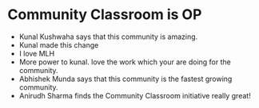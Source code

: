 # Community Classroom is OP

- Kunal Kushwaha says that this community is amazing.
- Kunal made this change
- I love MLH
- More power to kunal. love the work which your are doing for the community.
- Abhishek Munda says that this community is the fastest growing community.
- Anirudh Sharma finds the Community Classroom initiative really great!
